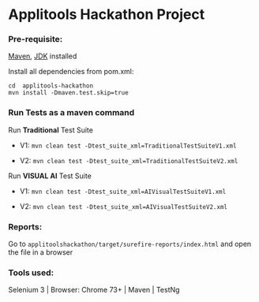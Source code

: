 # Applitools Hackathon Project

### Pre-requisite:
<a href="https://maven.apache.org/install.html">Maven</a>, <a href="https://www.oracle.com/technetwork/java/javase/downloads/index.html">JDK</a> installed

Install all dependencies from pom.xml:
```
cd  applitools-hackathon
mvn install -Dmaven.test.skip=true
```

### Run Tests as a maven command
Run **Traditional** Test Suite

  * V1:
  ```mvn clean test -Dtest_suite_xml=TraditionalTestSuiteV1.xml```

  * V2:
  ```mvn clean test -Dtest_suite_xml=TraditionalTestSuiteV2.xml```

Run **VISUAL AI** Test Suite

  * V1:
  ```mvn clean test -Dtest_suite_xml=AIVisualTestSuiteV1.xml```

  * V2:
  ```mvn clean test -Dtest_suite_xml=AIVisualTestSuiteV2.xml```

### Reports:
Go to ```applitoolshackathon/target/surefire-reports/index.html``` and open the file in a browser

### Tools used:
Selenium 3 | Browser: Chrome 73+ | Maven | TestNg
